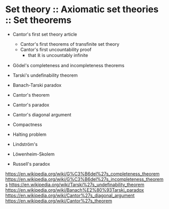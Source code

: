 # Set theory :: Axiomatic set theories :: Set theorems


- Cantor's first set theory article
  - Cantor's first theorems of transfinite set theory
  - Cantor's first uncountability proof
    - that ℝ is uncountably infinite


- Gödel's completeness and incompleteness theorems
- Tarski's undefinability theorem

- Banach-Tarski paradox
- Cantor's theorem
- Cantor's paradox
- Cantor's diagonal argument
- Compactness
- Halting problem
- Lindström's
- Löwenheim-Skolem
- Russell's paradox


https://en.wikipedia.org/wiki/G%C3%B6del%27s_completeness_theorem
https://en.wikipedia.org/wiki/G%C3%B6del%27s_incompleteness_theorems
https://en.wikipedia.org/wiki/Tarski%27s_undefinability_theorem
https://en.wikipedia.org/wiki/Banach%E2%80%93Tarski_paradox
https://en.wikipedia.org/wiki/Cantor%27s_diagonal_argument
https://en.wikipedia.org/wiki/Cantor%27s_theorem
